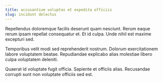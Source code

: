 ```yaml
---
title: accusantium voluptas et expedita officiis
slug: incidunt delectus
---
```


Repellendus doloremque facilis deserunt quam nesciunt. Rerum eaque rerum ipsam repellat consequatur et. Et id culpa. Unde nihil est maxime excepturi sed.

Temporibus velit modi sed reprehenderit nostrum. Dolorum exercitationem labore voluptatem beatae. Repudiandae explicabo alias molestiae libero culpa voluptatem deleniti.

Quaerat id voluptate fugit officia. Sapiente et officiis alias. Recusandae corrupti sunt non voluptate officiis sed est.
